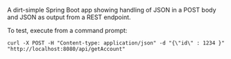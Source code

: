 A dirt-simple Spring Boot app showing handling of JSON in a POST body and JSON as output from a REST endpoint.

To test, execute from a command prompt:

`curl -X POST -H "Content-type: application/json" -d "{\"id\" : 1234 }" "http://localhost:8080/api/getAccount"`
